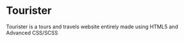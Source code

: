 # Tourister
Tourister is a tours and travels website entirely made using HTML5 and Advanced CSS/SCSS

